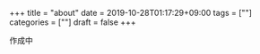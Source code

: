 +++
title = "about"
date = 2019-10-28T01:17:29+09:00
tags = [""]
categories = [""]
draft = false
+++

作成中
